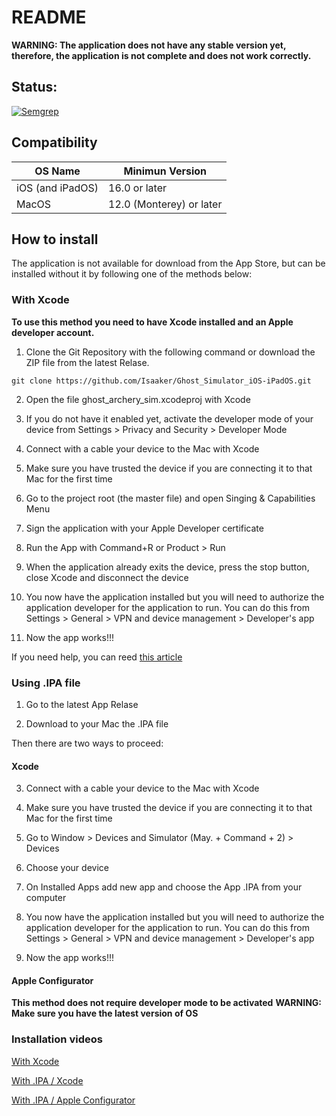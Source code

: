 # README

**WARNING: The application does not have any stable version yet, therefore, the application is not complete and does not work correctly.**

## Status:

[![Semgrep](https://github.com/Isaaker/Ghost_Simulator_ES/actions/workflows/semgrep.yml/badge.svg)](https://github.com/Isaaker/Ghost_Simulator_ES/actions/workflows/semgrep.yml)

## Compatibility

| OS Name | Minimun Version |
|--|--|
| iOS (and iPadOS) | 16.0 or later|
| MacOS | 12.0 (Monterey) or later |

## How to install

The application is not available for download from the App Store, but can be installed without it by following one of the methods below:

### With Xcode

**To use this method you need to have Xcode installed and an Apple developer account.**

1. Clone the Git Repository with the following command or download the ZIP file from the latest Relase.

`git clone https://github.com/Isaaker/Ghost_Simulator_iOS-iPadOS.git`

2. Open the file ghost_archery_sim.xcodeproj with Xcode

3. If you do not have it enabled yet, activate the developer mode of your device from Settings > Privacy and Security > Developer Mode

4. Connect with a cable your device to the Mac with Xcode

5. Make sure you have trusted the device if you are connecting it to that Mac for the first time

6. Go to the project root (the master file) and open Singing & Capabilities Menu

7. Sign the application with your Apple Developer certificate

8. Run the App with Command+R or Product > Run

9. When the application already exits the device, press the stop button, close Xcode and disconnect the device

10. You now have the application installed but you will need to authorize the application developer for the application to run. You can do this from Settings > General > VPN and device management > Developer's app

11. Now the app works!!!

If you need help, you can reed [this article](https://developer.apple.com/documentation/xcode/running-your-app-in-simulator-or-on-a-device)

### Using .IPA file

1. Go to the latest App Relase

2. Download to your Mac the .IPA file

Then there are two ways to proceed:

#### Xcode

3. Connect with a cable your device to the Mac with Xcode

4. Make sure you have trusted the device if you are connecting it to that Mac for the first time

5. Go to Window > Devices and Simulator (May. + Command + 2) > Devices

6. Choose your device

7. On Installed Apps add new app and choose the App .IPA from your computer

8. You now have the application installed but you will need to authorize the application developer for the application to run. You can do this from Settings > General > VPN and device management > Developer's app

9. Now the app works!!!

#### Apple Configurator
**This method does not require developer mode to be activated**
**WARNING: Make sure you have the latest version of OS**

### Installation videos

[With Xcode]()

[With .IPA / Xcode]()

[With .IPA / Apple Configurator]()
